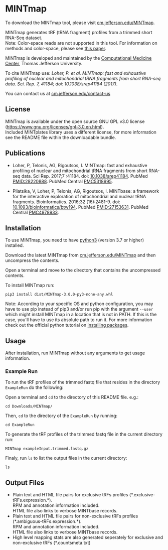 # MINTmap

To download the MINTmap tool, please visit
[cm.jefferson.edu/MINTmap](https://cm.jefferson.edu/MINTmap).

MINTmap generates tRF (tRNA fragment) profiles from a trimmed short RNA-Seq
dataset.  
Note: Color-space reads are not supported in this tool.
For information on methods and color-space, please see
[this paper](http://www.nature.com/articles/srep41184).

MINTmap is developed and maintained by the
[Computational Medicine Center](https://cm.jefferson.edu),
Thomas Jefferson University.

To cite MINTmap use: *Loher, P. et al. MINTmap: fast and exhaustive profiling of
nuclear and mitochondrial tRNA fragments from short RNA-seq data.
Sci. Rep. 7, 41184; doi: 10.1038/srep41184 (2017).*

You can contact us at
[cm.jefferson.edu/contact-us](https://cm.jefferson.edu/contact-us)


## License

MINTmap is available under the open source GNU GPL v3.0 license
(https://www.gnu.org/licenses/gpl-3.0.en.html).  
Included MINTplates library uses a different license, for more information see
the README file within the downloadable bundle.


## Publications

* Loher, P, Telonis, AG, Rigoutsos, I. MINTmap: fast and exhaustive profiling of
nuclear and mitochondrial tRNA fragments from short RNA-seq data.
Sci Rep. 2017;7 :41184.
doi: [10.1038/srep41184](http://dx.doi.org/10.1038/srep41184).
PubMed [PMID:28220888](http://www.ncbi.nlm.nih.gov/pubmed/28220888).
PubMed Central [PMC5318995](http://www.ncbi.nlm.nih.gov/pmc/articles/PMC5318995).

* Pliatsika, V, Loher, P, Telonis, AG, Rigoutsos, I. MINTbase: a framework for
the interactive exploration of mitochondrial and nuclear tRNA fragments.
Bioinformatics. 2016;32 (16):2481-9. doi: 
[10.1093/bioinformatics/btw194](http://dx.doi.org/10.1093/bioinformatics/btw194).
PubMed [PMID:27153631](http://www.ncbi.nlm.nih.gov/pubmed/27153631).
PubMed Central [PMC4978933](http://www.ncbi.nlm.nih.gov/pmc/articles/PMC4978933).


## Installation

To use MINTmap, you need to have [python3](https://www.python.org/downloads/)
(version 3.7 or higher) installed.

Download the latest MINTmap from
[cm.jefferson.edu/MINTmap](https://cm.jefferson.edu/MINTmap)
and then uncompress the contents.

Open a terminal and move to the directory that contains the uncompressed
contents.

To install MINTmap run:

    pip3 install dist/MINTmap-3.0.0-py3-none-any.whl

Note: According to your specific OS and python configuration, you may have to
use pip instead of pip3 and/or run pip with the argument `--user` which might
install MINTmap in a location that is not in PATH. If this is the case, you'll
have to use its absolute path to run it. For more information check out the
official python tutorial on
[installing packages](https://packaging.python.org/tutorials/installing-packages/).


## Usage

After installation, run MINTmap without any arguments to get usage information.

### Example Run

To run the tRF profiles of the trimmed fastq file that resides in the directory
`ExampleRun` do the following:

Open a terminal and `cd` to the directory of this README file. e.g.:

    cd Downloads/MINTmap/

Then, `cd` to the directory of the `ExampleRun` by running:

    cd ExampleRun

To generate the tRF profiles of the trimmed fastq file in the current
directory run:

    MINTmap exampleInput.trimmed.fastq.gz

Finaly, run `ls` to list the output files in the current directory:

    ls


## Output Files

* Plain text and HTML file pairs for exclusive tRFs profiles
(\*.exclusive-tRFs.expression.\*).  
RPM and annotation information included.  
HTML file also links to verbose MINTbase records.
* Plain text and HTML file pairs for non-exclusive tRFs profiles
(\*.ambiguous-tRFs.expression.\*).  
RPM and annotation information included.  
HTML file also links to verbose MINTbase records.
* High level mapping stats are also generated seperately for exclusive and
non-exclusive tRFs (\*.countsmeta.txt)
